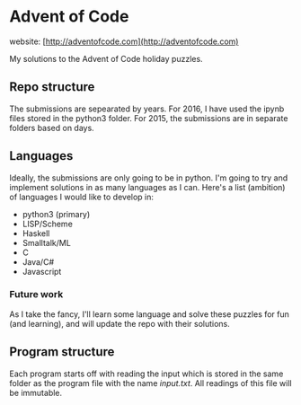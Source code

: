 # Advent of Code

website: [http://adventofcode.com](http://adventofcode.com)

My solutions to the Advent of Code holiday puzzles.

## Repo structure

The submissions are sepearated by years. For 2016, I have used the ipynb files stored in the python3 folder. For 2015, the submissions are in separate folders based on days.

## Languages

Ideally, the submissions are only going to be in python. I'm going to try and implement solutions in as many languages as I can. Here's a list (ambition) of languages I would like to develop in:

 - python3 (primary)
 - LISP/Scheme
 - Haskell
 - Smalltalk/ML
 - C
 - Java/C#
 - Javascript

### Future work

As I take the fancy, I'll learn some language and solve these puzzles for fun (and learning), and will update the repo with their solutions.

## Program structure

Each program starts off with reading the input which is stored in the same folder as the program file with the name _input.txt_. All readings of this file will be immutable. 
